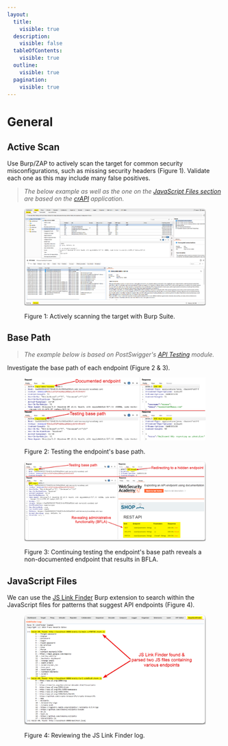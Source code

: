 ```yaml
---
layout:
  title:
    visible: true
  description:
    visible: false
  tableOfContents:
    visible: true
  outline:
    visible: true
  pagination:
    visible: true
---
```


# General

## Active Scan

Use Burp/ZAP to actively scan the target for common security misconfigurations, such as missing security headers (Figure 1). Validate each one as this may include many false positives.

> _The below example as well as the one on the_ [_JavaScript Files section_](general.md#javascript-files) _are based on the_ [_crAPI_](https://github.com/OWASP/crAPI) _application._

<figure><img src="../../../../.gitbook/assets/api_general_scan.png" alt=""><figcaption><p>Figure 1: Actively scanning the target with Burp Suite.</p></figcaption></figure>

## Base Path

> _The example below is based on PostSwigger's_ [_API Testing_](https://portswigger.net/web-security/api-testing) _module._

Investigate the base path of each endpoint (Figure 2 & 3).

<figure><img src="../../../../.gitbook/assets/api_base_path_1.png" alt=""><figcaption><p>Figure 2: Testing the endpoint's base path.</p></figcaption></figure>

<figure><img src="../../../../.gitbook/assets/api_base_path_2.png" alt=""><figcaption><p>Figure 3: Continuing testing the endpoint's base path reveals a non-documented endpoint that results in BFLA.</p></figcaption></figure>

## JavaScript Files

We can use the [JS Link Finder](https://portswigger.net/bappstore/0e61c786db0c4ac787a08c4516d52ccf) Burp extension to search within the JavaScript files for patterns that suggest API endpoints (Figure 4).

<figure><img src="../../../../.gitbook/assets/api_jslinkfinder.png" alt=""><figcaption><p>Figure 4: Reviewing the JS Link Finder log.</p></figcaption></figure>
